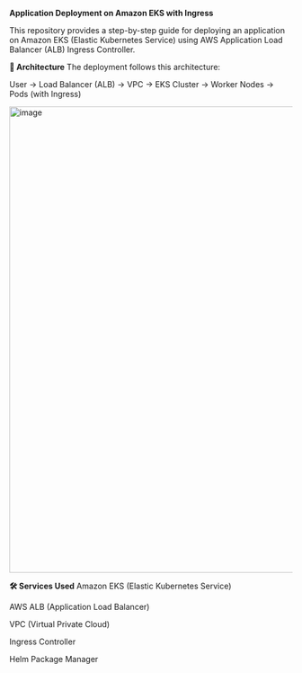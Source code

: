 **Application Deployment on Amazon EKS with Ingress**

This repository provides a step-by-step guide for deploying an application on Amazon EKS (Elastic Kubernetes Service) using AWS Application Load Balancer (ALB) Ingress Controller.

**📌 Architecture**
The deployment follows this architecture:

User → Load Balancer (ALB) → VPC → EKS Cluster → Worker Nodes → Pods (with Ingress)

<img width="829" alt="image" src="https://github.com/user-attachments/assets/dcfd4f2c-ecbd-4fab-b78a-8eea2576a458" />


**🛠 Services Used**
Amazon EKS (Elastic Kubernetes Service)

AWS ALB (Application Load Balancer)

VPC (Virtual Private Cloud)

Ingress Controller

Helm Package Manager
